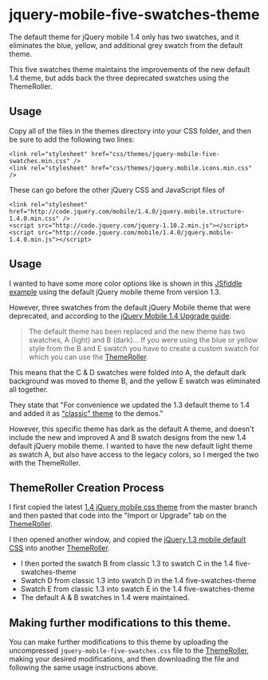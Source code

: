 jquery-mobile-five-swatches-theme
=================================

The default theme for jQuery mobile 1.4 only has two swatches, and it eliminates the blue, yellow, and additional grey swatch from the default theme.

This five swatches theme maintains the improvements of the new default 1.4 theme, but adds back the three deprecated swatches using the ThemeRoller.

## Usage
Copy all of the files in the themes directory into your CSS folder, and then be sure to add the following two lines:

    <link rel="stylesheet" href="css/themes/jquery-mobile-five-swatches.min.css" />
    <link rel="stylesheet" href="css/themes/jquery.mobile.icons.min.css" />

These can go before the other jQuery CSS and JavaScript files of

    <link rel="stylesheet" href="http://code.jquery.com/mobile/1.4.0/jquery.mobile.structure-1.4.0.min.css" /> 
    <script src="http://code.jquery.com/jquery-1.10.2.min.js"></script> 
    <script src="http://code.jquery.com/mobile/1.4.0/jquery.mobile-1.4.0.min.js"></script> 

## Usage
I wanted to have some more color options like is shown in this [JSfiddle example](http://jsfiddle.net/Sgrve/20/) using the default jQuery mobile theme from version 1.3.

However, three swatches from the default jQuery Mobile theme that were deprecated, and according to the [jQuery Mobile 1.4 Upgrade guide](https://github.com/jquery/jquery-mobile/wiki/1.4-Upgrade-Guide):

> The default theme has been replaced and the new theme has two swatches, A (light) and B (dark)… If you were using the blue or yellow style from the B and E swatch you have to create a custom swatch for which you can use the [ThemeRoller](http://themeroller.jquerymobile.com/).

This means that the C & D swatches were folded into A, the default dark background was moved to theme B, and the yellow E swatch was eliminated all together.

They state that "For convenience we updated the 1.3 default theme to 1.4 and added it as ["classic" theme](http://view.jquerymobile.com/master/demos/theme-classic/) to the demos."

However, this specific theme has dark as the default A theme, and doesn't include the new and improved A and B swatch designs from the new 1.4 default jQuery mobile theme. I wanted to have the new default light theme as swatch A, but also have access to the legacy colors, so I merged the two with the ThemeRoller.

## ThemeRoller Creation Process

I first copied the latest [1.4 jQuery mobile css theme](https://raw.github.com/jquery/jquery-mobile/master/css/themes/default/jquery.mobile.theme.css) from the master branch and then pasted that code into the "Import or Upgrade" tab on the [ThemeRoller](http://themeroller.jquerymobile.com/).

I then opened another window, and copied the [jQuery 1.3 mobile default CSS](https://raw.github.com/jquery/jquery-mobile/1.3-stable/css/themes/default/jquery.mobile.theme.css) into another [ThemeRoller](http://themeroller.jquerymobile.com/).

* I then ported the swatch B from classic 1.3 to swatch C in the 1.4 five-swatches-theme
* Swatch D from classic 1.3 into swatch D in the 1.4 five-swatches-theme
* Swatch E from classic 1.3 into swatch E in the 1.4 five-swatches-theme
* The default A & B swatches in 1.4 were maintained.

## Making further modifications to this theme.
You can make further modifications to this theme by uploading the uncompressed `jquery-mobile-five-swatches.css` file to the [ThemeRoller](http://themeroller.jquerymobile.com/), making your desired modifications, and then downloading the file and following the same usage instructions above.


